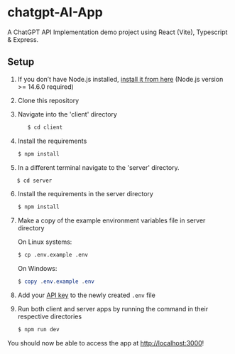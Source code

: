 # chatgpt-AI-App
A ChatGPT API Implementation demo project using React (Vite), Typescript & Express.

## Setup

1. If you don’t have Node.js installed, [install it from here](https://nodejs.org/en/) (Node.js version >= 14.6.0 required)
2. Clone this repository
3. Navigate into the 'client' directory
   ```bash
      $ cd client
      ```
4. Install the requirements

   ```bash
   $ npm install
   ```
5. In a different terminal navigate to the 'server' directory.
```bash
   $ cd server
   ```
6. Install the requirements in the server directory

   ```bash
   $ npm install
   ```
7. Make a copy of the example environment variables file in server directory

   On Linux systems: 
   ```bash
   $ cp .env.example .env
   ```
   On Windows:
   ```powershell
   $ copy .env.example .env
   ```
8. Add your [API key](https://beta.openai.com/account/api-keys) to the newly created `.env` file

9. Run both client and server apps by running the command in their respective directories

   ```bash
   $ npm run dev
   ```
   
You should now be able to access the app at [http://localhost:3000](http://localhost:3000)!
